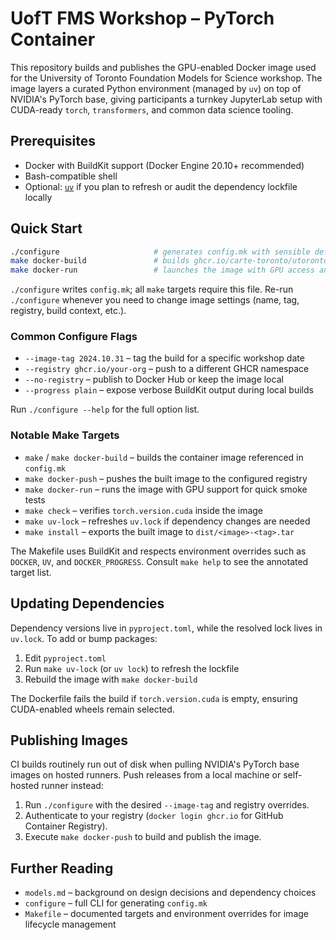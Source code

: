# UofT FMS Workshop – PyTorch Container

This repository builds and publishes the GPU-enabled Docker image used for the University of Toronto Foundation Models for Science workshop. The image layers a curated Python environment (managed by `uv`) on top of NVIDIA's PyTorch base, giving participants a turnkey JupyterLab setup with CUDA-ready `torch`, `transformers`, and common data science tooling.

## Prerequisites

- Docker with BuildKit support (Docker Engine 20.10+ recommended)
- Bash-compatible shell
- Optional: [`uv`](https://docs.astral.sh/uv/) if you plan to refresh or audit the dependency lockfile locally

## Quick Start

```bash
./configure                     # generates config.mk with sensible defaults
make docker-build               # builds ghcr.io/carte-toronto/utoronto-fms-workshop-pytorch:latest
make docker-run                 # launches the image with GPU access and Jupyter port 8888
```

`./configure` writes `config.mk`; all `make` targets require this file. Re-run `./configure` whenever you need to change image settings (name, tag, registry, build context, etc.).

### Common Configure Flags

- `--image-tag 2024.10.31` – tag the build for a specific workshop date
- `--registry ghcr.io/your-org` – push to a different GHCR namespace
- `--no-registry` – publish to Docker Hub or keep the image local
- `--progress plain` – expose verbose BuildKit output during local builds

Run `./configure --help` for the full option list.

### Notable Make Targets

- `make` / `make docker-build` – builds the container image referenced in `config.mk`
- `make docker-push` – pushes the built image to the configured registry
- `make docker-run` – runs the image with GPU support for quick smoke tests
- `make check` – verifies `torch.version.cuda` inside the image
- `make uv-lock` – refreshes `uv.lock` if dependency changes are needed
- `make install` – exports the built image to `dist/<image>-<tag>.tar`

The Makefile uses BuildKit and respects environment overrides such as `DOCKER`, `UV`, and `DOCKER_PROGRESS`. Consult `make help` to see the annotated target list.

## Updating Dependencies

Dependency versions live in `pyproject.toml`, while the resolved lock lives in `uv.lock`. To add or bump packages:

1. Edit `pyproject.toml`
2. Run `make uv-lock` (or `uv lock`) to refresh the lockfile
3. Rebuild the image with `make docker-build`

The Dockerfile fails the build if `torch.version.cuda` is empty, ensuring CUDA-enabled wheels remain selected.

## Publishing Images

CI builds routinely run out of disk when pulling NVIDIA's PyTorch base images on hosted runners. Push releases from a local machine or self-hosted runner instead:

1. Run `./configure` with the desired `--image-tag` and registry overrides.
2. Authenticate to your registry (`docker login ghcr.io` for GitHub Container Registry).
3. Execute `make docker-push` to build and publish the image.

## Further Reading

- `models.md` – background on design decisions and dependency choices
- `configure` – full CLI for generating `config.mk`
- `Makefile` – documented targets and environment overrides for image lifecycle management
